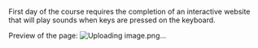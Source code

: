 First day of the course requires the completion of an interactive website that will play sounds when keys are pressed on the keyboard.

Preview of the page:
![Uploading image.png…]()
